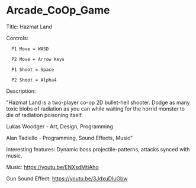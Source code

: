 # Arcade_CoOp_Game

Title: Hazmat Land

Controls: 

	  P1 Move = WASD
	  
	  P2 Move = Arrow Keys
	  
	  P1 Shoot = Space
	  
	  P2 Shoot = Alpha4

Description:

"Hazmat Land is a two-player co-op 2D bullet-hell shooter. Dodge as many toxic blobs of radiation as you can while waiting for the horrid monster to die of radiation poisoning itself.


Lukas Woodger - Art, Design, Programming

Alan Tadiello - Programming, Sound Effects, Music"


Interesting features: Dynamic boss projectile-patterns, attacks synced with music. 

Music: https://youtu.be/ENXsdMtiAho

Gun Sound Effect: https://youtu.be/3JdxuDIuGbw
	       
	   
